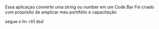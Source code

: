 Essa  aplicaçao converte uma string ou number em um Code Bar 
Foi criado com propósito de amplicar meu portifólio e capacitação 

segue o lin <h1 dsd </h1>
